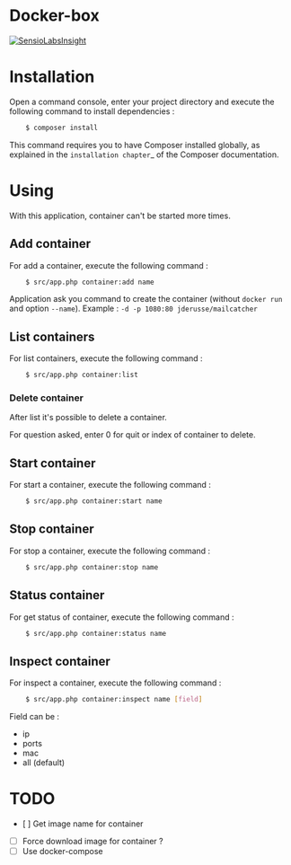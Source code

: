 Docker-box
==========

[![SensioLabsInsight](https://insight.sensiolabs.com/projects/7483768f-fa75-446a-b168-26c34a4786d0/mini.png)](https://insight.sensiolabs.com/projects/7483768f-fa75-446a-b168-26c34a4786d0)

# Installation

Open a command console, enter your project directory and execute the
following command to install dependencies :

```bash
    $ composer install
```

This command requires you to have Composer installed globally, as explained
in the ``installation chapter``_ of the Composer documentation.


# Using

With this application, container can't be started more times.


## Add container

For add a container, execute the following command :
```bash
    $ src/app.php container:add name
```

Application ask you command to create the container (without `docker run` and option `--name`).
Example : ``-d -p 1080:80 jderusse/mailcatcher``


## List containers

For list containers, execute the following command :
```bash
    $ src/app.php container:list
```

### Delete container

After list it's possible to delete a container. 

For question asked, enter 0 for quit or index of container to delete.


## Start container

For start a container, execute the following command :
```bash
    $ src/app.php container:start name
```

## Stop container

For stop a container, execute the following command :
```bash
    $ src/app.php container:stop name
```

## Status container

For get status of container, execute the following command :
```bash
    $ src/app.php container:status name
```

## Inspect container

For inspect a container, execute the following command :
```bash
    $ src/app.php container:inspect name [field]
```

Field can be :
* ip
* ports
* mac
* all (default)


# TODO

- [ ] Get image name for container
- [ ] Force download image for container ?
- [ ] Use docker-compose

